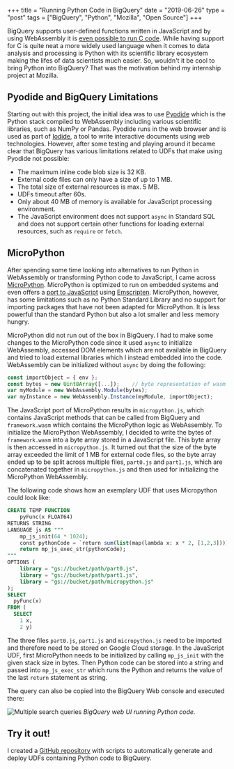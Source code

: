 +++
title = "Running Python Code in BigQuery"
date = "2019-06-26"
type = "post"
tags = ["BigQuery", "Python", "Mozilla", "Open Source"]
+++

BigQuery supports user-defined functions written in JavaScript and by using WebAssembly it is [even possible to run C code](https://blog.sourced.tech/post/calling-c-functions-from-bigquery/). While having support for C is quite neat a more widely used language when it comes to data analysis and processing is Python with its scientific library ecosystem making the lifes of data scientists much easier. So, wouldn't it be cool to bring Python into BigQuery? That was the motivation behind my internship project at Mozilla.

## Pyodide and BigQuery Limitations

Starting out with this project, the initial idea was to use [Pyodide](https://github.com/iodide-project/pyodide) which is the Python stack compiled to WebAssembly including various scientific libraries, such as NumPy or Pandas. Pyodide runs in the web browser and is used as part of [Iodide](https://alpha.iodide.io/), a tool to write interactive documents using web technologies. However, after some testing and playing around it became clear that BigQuery has various limitations related to UDFs that make using Pyodide not possible:

* The maximum inline code blob size is 32 KB.
* External code files can only have a size of up to 1 MB.
* The total size of external resources is max. 5 MB.
* UDFs timeout after 60s.
* Only about 40 MB of memory is available for JavaScript processing environment.
* The JavaScript environment does not support `async` in Standard SQL and does not support certain other functions for loading external resources, such as `require` or `fetch`.


## MicroPython

After spending some time looking into alternatives to run Python in WebAssembly or transforming Python code to JavaScript, I came across [MicroPython](https://github.com/micropython/micropython). MicroPython is optimized to run on embedded systems and even offers a [port to JavaScript](https://github.com/micropython/micropython/tree/master/ports/javascript) using [Emscripten](https://emscripten.org/). MicroPython, however, has some limitations such as no Python Standard Library and no support for importing packages that have not been adapted for MicroPython. It is less powerful than the standard Python but also a lot smaller and less memory hungry.

MicroPython did not run out of the box in BigQuery. I had to make some changes to the MicroPython code since it used `async` to initialize WebAssembly, accessed DOM elements which are not available in BigQuery and tried to load external libraries which I instead embedded into the code. WebAssembly can be initialized without `async` by doing the following:

```js
const importObject = { env };
const bytes = new Uint8Array([...]);    // byte representation of wasm 
var myModule = new WebAssembly.Module(bytes);
var myInstance = new WebAssembly.Instance(myModule, importObject);
``` 

The JavaScript port of MicroPython results in `micropython.js`, which contains JavaScript methods that can be called from BigQuery and `framework.wasm` which contains the MicroPython logic as WebAssembly. To initialize the MicroPython WebAssembly, I decided to write the bytes of `framework.wasm` into a byte array stored in a JavaScript file. This byte array is then accessed in `micropython.js`. It turned out that the size of the byte array exceeded the limit of 1 MB for external code files, so the byte array ended up to be split across multiple files, `part0.js` and `part1.js`, which are concatenated together in `micropython.js` and then used for initializing the MicroPython WebAssembly. 

The following code shows how an exemplary UDF that uses Micropython could look like:


```sql
CREATE TEMP FUNCTION
    pyFunc(x FLOAT64)
RETURNS STRING
LANGUAGE js AS """
    mp_js_init(64 * 1024);
    const pythonCode = `return sum(list(map(lambda x: x * 2, [1,2,3])))`;
    return mp_js_exec_str(pythonCode);
"""
OPTIONS (
    library = "gs://bucket/path/part0.js",
    library = "gs://bucket/path/part1.js",
    library = "gs://bucket/path/micropython.js"
);
SELECT
  pyFunc(x)
FROM (
  SELECT
    1 x,
    2 y)
```

The three files `part0.js`, `part1.js` and `micropython.js` need to be imported and therefore need to be stored on Google Cloud storage. In the JavaScript UDF, first MicroPython needs to be initialized by calling `mp_js_init` with the given stack size in bytes. Then Python code can be stored into a string and passed into `mp_js_exec_str` which runs the Python and returns the value of the last `return` statement as string.

The query can also be copied into the BigQuery Web console and executed there:

![Multiple search queries](/img/bigquery-screenshot.png)
*BigQuery web UI running Python code.*


## Try it out!

I created a [GitHub repository](https://github.com/scholtzan/python-udf-bigquery) with scripts to automatically generate and deploy UDFs containing Python code to BigQuery.
